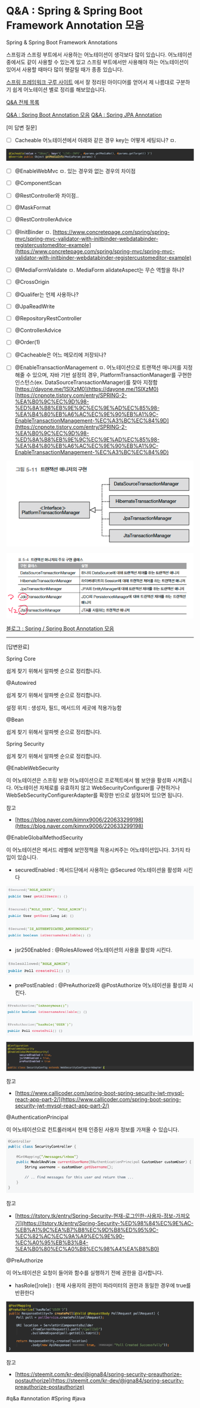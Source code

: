# Q&A : Spring & Spring Boot Framework Annotation 모음
Spring & Spring Boot Framework Annotations

스프링과 스프링 부트에서 사용하는 어노테이션이 생각보다 많이 있습니다. 어노테이션 중에서도 같이 사용할 수 있는게 있고 스프링 부트에서만 사용해야 하는 어노테이션이 있어서 사용할 때마다 많이 헷갈릴 때가 종종 있습니다.

[스프링 프레임워크 구루 사이트](https://springframework.guru/spring-framework-annotations/%0A) 에서 잘 정리된 아이디어를 얻어서 제 나름대로 구분하기 쉽게 어노테이션 별로 정리를 해보았습니다. 

[Q&A 전체 목록](https://advenoh.tistory.com/35)

[Q&A : Spring Boot Annotation 모음](evernote:///view/838797/s7/5a43bbbc-52f5-43b5-860b-2d5cb70740cd/5a43bbbc-52f5-43b5-860b-2d5cb70740cd/)
[Q&A : Spring JPA Annotation](evernote:///view/838797/s7/b0547113-7fa4-4383-8c82-25553305fd32/b0547113-7fa4-4383-8c82-25553305fd32/)

[미 답변 질문]

- [ ] Cacheable 어노테이션에서 아래와 같은 경우 key는 어떻게 세팅되나?
ㅁ.

![](Q&A%20%20Spring%20&%20Spring%20Boot%20Framework%20Annotation%20%EB%AA%A8%EC%9D%8C/image_9.png)

- [ ] @EnableWebMvc
ㅁ. 있는 경우와 없는 경우의 차이점

- [ ] @ComponentScan
- [ ] @RestController와 차이점..
- [ ] @MaskFormat
- [ ] @RestControllerAdvice
- [ ] @InitBinder
ㅁ.
[https://www.concretepage.com/spring/spring-mvc/spring-mvc-validator-with-initbinder-webdatabinder-registercustomeditor-example](https://www.concretepage.com/spring/spring-mvc/spring-mvc-validator-with-initbinder-webdatabinder-registercustomeditor-example)

- [ ] @MediaFormValidate
ㅁ. MediaForm alidateAspect는 무슨 역할을 하나?
- [ ] @CrossOrigin
- [ ] @Qualifer는 언제 사용하나?
- [ ] @JpaReadWrite
- [ ] @RepositoryRestController
- [ ] @ControllerAdvice
- [ ] @Order(1)
- [ ] @Cacheable은 어느 메모리에 저장되나?
- [ ] @EnableTransactionManagement
ㅁ. 어노테이션으로 트랜잭션 매니저를 지정해줄 수 있으며, 자바 기반 설정의 경우, PlatformTransactionManager를 구현한 인스턴스(ex. DataSourceTransactionManager)를 찾아 지정함
[https://dayone.me/1SlXzM0](https://dayone.me/1SlXzM0)
[https://cnpnote.tistory.com/entry/SPRING-2-%EA%B0%9C%EC%9D%98-%ED%8A%B8%EB%9E%9C%EC%9E%AD%EC%85%98-%EA%B4%80%EB%A6%AC%EC%9E%90%EB%A1%9C-EnableTransactionManagement-%EC%A3%BC%EC%84%9D](https://cnpnote.tistory.com/entry/SPRING-2-%EA%B0%9C%EC%9D%98-%ED%8A%B8%EB%9E%9C%EC%9E%AD%EC%85%98-%EA%B4%80%EB%A6%AC%EC%9E%90%EB%A1%9C-EnableTransactionManagement-%EC%A3%BC%EC%84%9D)

![](Q&A%20%20Spring%20&%20Spring%20Boot%20Framework%20Annotation%20%EB%AA%A8%EC%9D%8C/image_1.png)

![](Q&A%20%20Spring%20&%20Spring%20Boot%20Framework%20Annotation%20%EB%AA%A8%EC%9D%8C/image_2.png)

[블로그 : Spring / Spring Boot Annotation 모음](evernote:///view/838797/s7/eca3f1cc-480d-4979-aaad-2ea91014e894/eca3f1cc-480d-4979-aaad-2ea91014e894/)

- - - -

[답변완료]

Spring Core

쉽게 찾기 위해서 알파벳 순으로 정리합니다.

@Autowired

쉽게 찾기 위해서 알파벳 순으로 정리합니다.

설정 위치 : 생성자, 필드, 메서드의 세곳에 적용가능함

@Bean

쉽게 찾기 위해서 알파벳 순으로 정리합니다.

Spring Security

쉽게 찾기 위해서 알파벳 순으로 정리합니다.

@EnableWebSecurity

이 어노테이션은 스프링 보완 어노테이션으로 프로젝트에서 웹 보안을 활성화 시켜줍니다. 어노테이션 자체로를 유효하지 않고 WebSecurityConfigurer를 구현하거나 WebSebSecurityConfigurerAdapter를 확장한 빈으로 설정되어 있으면 됩니다.

참고
* [https://blog.naver.com/kimnx9006/220633299198](https://blog.naver.com/kimnx9006/220633299198)

@EnableGlobalMethodSecurity

이 어노테이션은 메서드 레벨에 보안정책을 적용시켜주는 어노테이션입니다. 3가지 타입이 있습니다.

* securedEnabled : 메서드단에서 사용하는 @Secured 어노테이션을 활성화 시킨다

![](Q&A%20%20Spring%20&%20Spring%20Boot%20Framework%20Annotation%20%EB%AA%A8%EC%9D%8C/image_6.png)

* jsr250Enabled : @RolesAllowed 어노테이션의 사용을 활성화 시킨다.

![](Q&A%20%20Spring%20&%20Spring%20Boot%20Framework%20Annotation%20%EB%AA%A8%EC%9D%8C/image_7.png)

* prePostEnabled : @PreAuthorize와 @PostAuthorize 어노테이션을 활성화 시킨다.

![](Q&A%20%20Spring%20&%20Spring%20Boot%20Framework%20Annotation%20%EB%AA%A8%EC%9D%8C/image_5.png)

![](Q&A%20%20Spring%20&%20Spring%20Boot%20Framework%20Annotation%20%EB%AA%A8%EC%9D%8C/image_4.png)

참고

* [https://www.callicoder.com/spring-boot-spring-security-jwt-mysql-react-app-part-2/](https://www.callicoder.com/spring-boot-spring-security-jwt-mysql-react-app-part-2/)

@AuthenticationPrincipal

이 어노테이션으로 컨트롤러에서 현재 인증된 사용자 정보를 가져올 수 있습니다.

![](Q&A%20%20Spring%20&%20Spring%20Boot%20Framework%20Annotation%20%EB%AA%A8%EC%9D%8C/image_3.png)

참고
* [https://itstory.tk/entry/Spring-Security-현재-로그인한-사용자-정보-가져오기](https://itstory.tk/entry/Spring-Security-%ED%98%84%EC%9E%AC-%EB%A1%9C%EA%B7%B8%EC%9D%B8%ED%95%9C-%EC%82%AC%EC%9A%A9%EC%9E%90-%EC%A0%95%EB%B3%B4-%EA%B0%80%EC%A0%B8%EC%98%A4%EA%B8%B0)

@PreAuthorize

이 어노테이션은 요청이 들어와 함수를 실행하기 전에 권한을 검사합니다.

* hasRole([role]) : 현재 사용자의 권한이 파라미터의 권한과 동일한 경우에 true를 반환한다

![](Q&A%20%20Spring%20&%20Spring%20Boot%20Framework%20Annotation%20%EB%AA%A8%EC%9D%8C/image_8.png)

참고
* [https://steemit.com/kr-dev/@igna84/spring-security-preauthorize-postauthorize](https://steemit.com/kr-dev/@igna84/spring-security-preauthorize-postauthorize)

#q&a #annotation #Spring #java